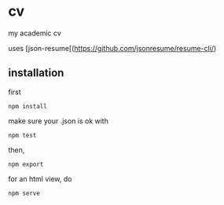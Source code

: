 # cv

my academic cv

uses [json-resume[(https://github.com/jsonresume/resume-cli/)

## installation

first 

```
npm install
```

make sure your .json is ok with

```
npm test
```

then,

```
npm export
```

for an html view, do

```
npm serve
```
